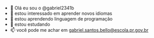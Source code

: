 - 👋 Olá eu sou o @gabriel2341b
- 👀 estou interessado em aprender novos idiomas
- 🌱 estou aprendendo linguagem de programação
- 💞️ estou estudando 
- 📫 você pode me achar em gabriel.santos.bello@escola.pr.gov.br


